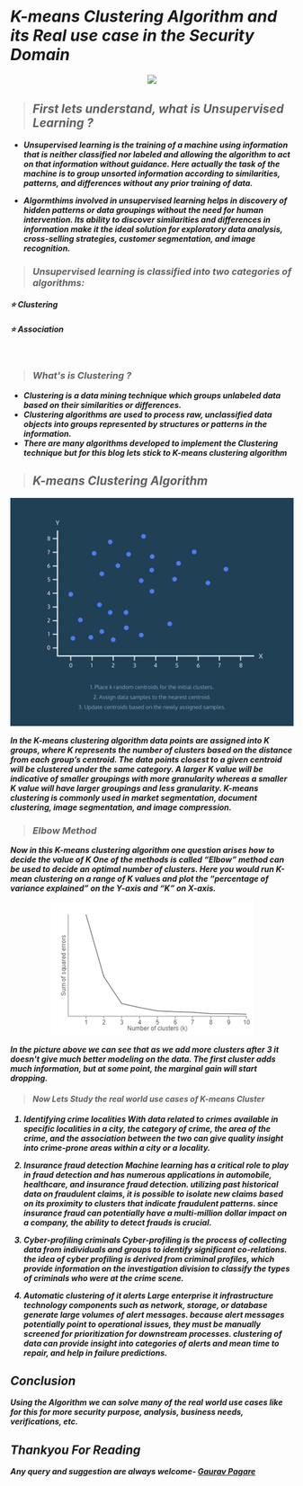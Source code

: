 <b><i>
# ***K-means Clustering Algorithm and its Real use case in the Security Domain***

<p align="center">
<img src="./pictures/1.gif" width="700"/>
</p>

> ## *First lets understand, what is Unsupervised Learning ?*

* Unsupervised learning is the training of a machine using information that is neither classified nor labeled and allowing the algorithm to act on that information without guidance. Here actually the task of the machine is to group unsorted information according to similarities, patterns, and differences without any prior training of data.

* Algormthims involved in unsupervised learning helps in discovery of  hidden patterns or data groupings without the need for human intervention. Its ability to discover similarities and differences in information make it the ideal solution for exploratory data analysis, cross-selling strategies, customer segmentation, and image recognition.

>### Unsupervised learning is classified into two categories of algorithms: </br>
#### ⭐ Clustering </br>
#### ⭐ Association </br>
</br>

> ### What's is Clustering ?

* Clustering is a data mining technique which groups unlabeled data based on their similarities or differences.
* Clustering algorithms are used to process raw, unclassified data objects into groups represented by structures or patterns in the information.
* There are many algorithms developed to implement the Clustering technique but for this blog lets stick to K-means clustering algorithm

>## K-means Clustering Algorithm

<p align="center">
<img src="./pictures/2.gif" width="700"/>
</p>

In the K-means clustering algorithm data points are assigned into K groups, where K represents the number of clusters based on the distance from each group’s centroid. The data points closest to a given centroid will be clustered under the same category. A larger K value will be indicative of smaller groupings with more granularity whereas a smaller K value will have larger groupings and less granularity. K-means clustering is commonly used in market segmentation, document clustering, image segmentation, and image compression.


> ### Elbow Method

Now in this K-means clustering algorithm one question arises how to decide the value of K One of the methods is called “Elbow” method can be used to decide an optimal number of clusters. Here you would run K-mean clustering on a range of K values and plot the “percentage of variance explained” on the Y-axis and “K” on X-axis.

<p align="center">
<img src="./pictures/3.png"/>
</p>

In the picture above we can see that as we add more clusters after 3 it doesn't give much better modeling on the data. The first cluster adds much information, but at some point, the marginal gain will start dropping.

> #### Now Lets Study the real world use cases of K-means Cluster

1. ***Identifying crime localities***
With data related to crimes available in specific localities in a city, the category of crime, the area of the crime, and the association between the two can give quality insight into crime-prone areas within a city or a locality.

2. ***Insurance fraud detection***
Machine learning has a critical role to play in fraud detection and has numerous applications in automobile, healthcare, and insurance fraud detection. utilizing past historical data on fraudulent claims, it is possible to isolate new claims based on its proximity to clusters that indicate fraudulent patterns. since insurance fraud can potentially have a multi-million dollar impact on a company, the ability to detect frauds is crucial.

3. ***Cyber-profiling criminals***
Cyber-profiling is the process of collecting data from individuals and groups to identify significant co-relations. the idea of cyber profiling is derived from criminal profiles, which provide information on the investigation division to classify the types of criminals who were at the crime scene.

4. ***Automatic clustering of it alerts***
Large enterprise it infrastructure technology components such as network, storage, or database generate large volumes of alert messages. because alert messages potentially point to operational issues, they must be manually screened for prioritization for downstream processes. clustering of data can provide insight into categories of alerts and mean time to repair, and help in failure predictions.

## Conclusion
Using the Algorithm we can solve many of the real world use cases like for this for more security purpose, analysis, business needs, verifications, etc.

## ***Thankyou For Reading***

Any query and suggestion are always welcome- [Gaurav Pagare](https://www.linkedin.com/in/gaurav-pagare-8b721a193/)
